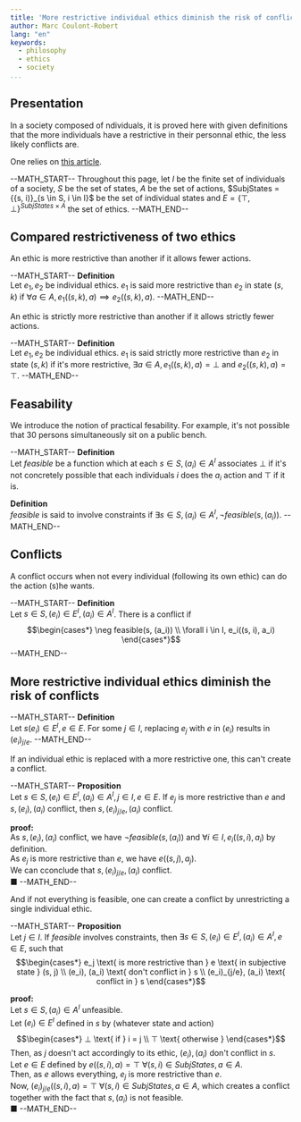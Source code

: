 ```yaml
---
title: 'More restrictive individual ethics diminish the risk of conflicts'
author: Marc Coulont-Robert
lang: "en"
keywords:
  - philosophy
  - ethics
  - society
...
```



## Presentation

In a society composed of ndividuals, it is proved here with given definitions that the more individuals have a restrictive in their personnal ethic, the less likely conflicts are.

One relies on [this article](https://leibnizproject.com/Articles/objective_ethics_no_disapproval_iff_same_ethic.html).

--MATH_START--
Throughout this page, let $I$ be the finite set of individuals of a society, $S$ be the set of states, $A$ be the set of actions, $SubjStates = \{{s, i)\}_{s \in S, i \in I}$ be the set of individual states and $E = \{⊤, ⊥\}^{SubjStates \times A}$ the set of ethics.
--MATH_END--

[//]: # (2-9)


## Compared restrictiveness of two ethics

An ethic is more restrictive than another if it allows fewer actions.

--MATH_START--
$\mathbf{Definition}$\
Let $e_1, e_2$ be individual ethics.
$e_1$ is said more restrictive than $e_2$ in state $(s, k)$ if $\forall a \in A, e_1((s, k), a) \implies e_2((s, k), a)$.
--MATH_END--

[//]: # (11-14)

An ethic is strictly more restrictive than another if it allows strictly fewer actions.

--MATH_START--
$\mathbf{Definition}$\
Let $e_1, e_2$ be individual ethics.
$e_1$ is said strictly more restrictive than $e_2$ in state $(s, k)$ if it's more restrictive, $\exists a \in A, e_1((s, k), a) = ⊥$ and $e_2((s, k), a) = ⊤$.
--MATH_END--

[//]: # (16-20)


## Feasability

We introduce the notion of practical fesability. For example, it's not possible that 30 persons simultaneously sit on a public bench.

--MATH_START--
$\mathbf{Definition}$\
Let $feasible$ be a function which at each $s \in S, (a_i) \in A^I$ associates $⊥$ if it's not concretely possible that each individuals $i$ does the $a_i$ action and $⊤$ if it is.

$\mathbf{Definition}$\
$feasible$ is said to involve constraints if $\exists s \in S, (a_i) \in A^I, \neg feasible(s, (a_i))$.
--MATH_END--

[//]: # (22-27)


## Conflicts

A conflict occurs when not every individual (following its own ethic) can do the action (s)he wants.

--MATH_START--
$\mathbf{Definition}$\
Let $s \in S, (e_i) \in E^I, (a_i) \in A^I$.
There is a conflict if
$$\begin{cases*}
  \neg feasible(s, (a_i)) \\
  \forall i \in I, e_i((s, i), a_i)
\end{cases*}$$
--MATH_END--

[//]: # (29-32)


## More restrictive individual ethics diminish the risk of conflicts

--MATH_START--
$\mathbf{Definition}$\
Let $s(e_i) \in E^I, e \in E$.
For some $j \in I$, replacing $e_j$ with $e$ in $(e_i)$ results in $(e_i)_{j/e}$.
--MATH_END--

[//]: # (34-36)

If an individual ethic is replaced with a more restrictive one, this can't create a conflict.

--MATH_START--
$\mathbf{Proposition}$\
Let $s \in S, (e_i) \in E^I, (a_i) \in A^I, j \in I, e \in E$.
If $e_j$ is more restrictive than $e$ and $s, (e_i), (a_i)$ conflict, then $s, (e_i)_{j/e}, (a_i)$ conflict.

$\mathbf{proof:}$\
As $s, (e_i), (a_i)$ conflict, we have $\neg feasible(s, (a_i))$ and $\forall i \in I, e_i((s, i), a_i)$ by definition. \
As $e_j$ is more restrictive than $e$, we have $e((s, j), a_j)$. \
We can cconclude that $s, (e_i)_{j/e}, (a_i)$ conflict. \
■
--MATH_END--

[//]: # (38-56)

And if not everything is feasible, one can create a conflict by unrestricting a single individual ethic.

--MATH_START--
$\mathbf{Proposition}$\
Let $j \in I$.
If $feasible$ involves constraints, then $\exists s \in S, (e_i) \in E^I, (a_i) \in A^I, e \in E,$ such that
$$\begin{cases*}
  e_j \text{ is more restrictive than } e \text{ in subjective state } (s, j) \\
  (e_i), (a_i) \text{ don't conflict in } s \\
  (e_i)_{j/e}, (a_i) \text{ conflict in } s
\end{cases*}$$

$\mathbf{proof:}$\
Let $s \in S, (a_i) \in A^I$ unfeasible. \
Let $(e_i) \in E^I$ defined in $s$ by (whatever state and action)
$$\begin{cases*}
  ⊥ \text{ if } i = j \\
  ⊤ \text{ otherwise }
\end{cases*}$$
Then, as $j$ doesn't act accordingly to its ethic, $(e_i), (a_i)$ don't conflict in $s$. \
Let $e \in E$ defined by $e((s, i), a) = ⊤ \text{ } \forall (s, i) \in SubjStates, a \in A$. \
Then, as $e$ allows everything, $e_j$ is more restrictive than $e$. \
Now, $(e_i)_{j/e}((s, i), a) = ⊤ \text{ } \forall (s, i) \in SubjStates, a \in A$, which creates a conflict together with the fact that $s, (a_i)$ is not feasible. \
■
--MATH_END--

[//]: # (58-94)
